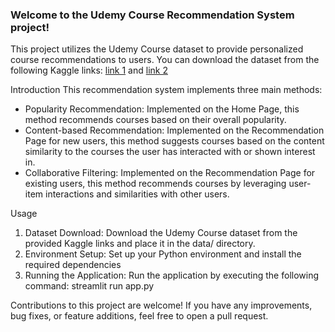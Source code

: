 ### Welcome to the Udemy Course Recommendation System project!
This project utilizes the Udemy Course dataset to provide personalized course recommendations to users.
 You can download the dataset from the following Kaggle links: 
 [link 1](https://www.kaggle.com/datasets/hossaingh/udemy-courses) and [link 2](https://www.kaggle.com/datasets/ankushbisht005/udemy-courses-data-2023)

 Introduction
This recommendation system implements three main methods:
- Popularity Recommendation: Implemented on the Home Page, this method recommends courses based on their overall popularity.
- Content-based Recommendation: Implemented on the Recommendation Page for new users, this method suggests courses based on the content similarity to the courses the user has interacted with or shown interest in.
- Collaborative Filtering: Implemented on the Recommendation Page for existing users, this method recommends courses by leveraging user-item interactions and similarities with other users.

Usage
1. Dataset Download: Download the Udemy Course dataset from the provided Kaggle links and place it in the data/ directory.
2. Environment Setup: Set up your Python environment and install the required dependencies
3. Running the Application: Run the application by executing the following command: streamlit run app.py
   
Contributions to this project are welcome! If you have any improvements, bug fixes, or feature additions, feel free to open a pull request.
